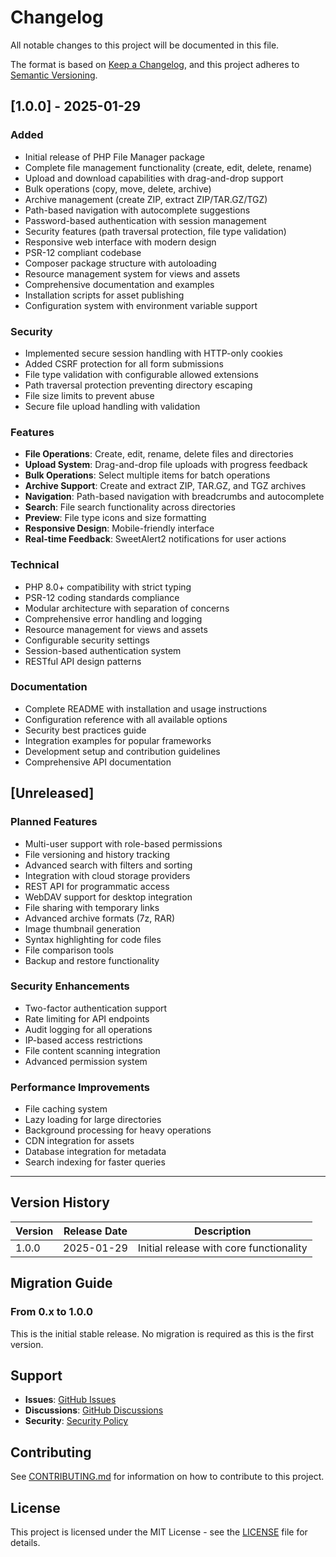 # Changelog

All notable changes to this project will be documented in this file.

The format is based on [Keep a Changelog](https://keepachangelog.com/en/1.0.0/),
and this project adheres to [Semantic Versioning](https://semver.org/spec/v2.0.0.html).

## [1.0.0] - 2025-01-29

### Added
- Initial release of PHP File Manager package
- Complete file management functionality (create, edit, delete, rename)
- Upload and download capabilities with drag-and-drop support
- Bulk operations (copy, move, delete, archive)
- Archive management (create ZIP, extract ZIP/TAR.GZ/TGZ)
- Path-based navigation with autocomplete suggestions
- Password-based authentication with session management
- Security features (path traversal protection, file type validation)
- Responsive web interface with modern design
- PSR-12 compliant codebase
- Composer package structure with autoloading
- Resource management system for views and assets
- Comprehensive documentation and examples
- Installation scripts for asset publishing
- Configuration system with environment variable support

### Security
- Implemented secure session handling with HTTP-only cookies
- Added CSRF protection for all form submissions
- File type validation with configurable allowed extensions
- Path traversal protection preventing directory escaping
- File size limits to prevent abuse
- Secure file upload handling with validation

### Features
- **File Operations**: Create, edit, rename, delete files and directories
- **Upload System**: Drag-and-drop file uploads with progress feedback
- **Bulk Operations**: Select multiple items for batch operations
- **Archive Support**: Create and extract ZIP, TAR.GZ, and TGZ archives
- **Navigation**: Path-based navigation with breadcrumbs and autocomplete
- **Search**: File search functionality across directories
- **Preview**: File type icons and size formatting
- **Responsive Design**: Mobile-friendly interface
- **Real-time Feedback**: SweetAlert2 notifications for user actions

### Technical
- PHP 8.0+ compatibility with strict typing
- PSR-12 coding standards compliance
- Modular architecture with separation of concerns
- Comprehensive error handling and logging
- Resource management for views and assets
- Configurable security settings
- Session-based authentication system
- RESTful API design patterns

### Documentation
- Complete README with installation and usage instructions
- Configuration reference with all available options
- Security best practices guide
- Integration examples for popular frameworks
- Development setup and contribution guidelines
- Comprehensive API documentation

## [Unreleased]

### Planned Features
- Multi-user support with role-based permissions
- File versioning and history tracking
- Advanced search with filters and sorting
- Integration with cloud storage providers
- REST API for programmatic access
- WebDAV support for desktop integration
- File sharing with temporary links
- Advanced archive formats (7z, RAR)
- Image thumbnail generation
- Syntax highlighting for code files
- File comparison tools
- Backup and restore functionality

### Security Enhancements
- Two-factor authentication support
- Rate limiting for API endpoints
- Audit logging for all operations
- IP-based access restrictions
- File content scanning integration
- Advanced permission system

### Performance Improvements
- File caching system
- Lazy loading for large directories
- Background processing for heavy operations
- CDN integration for assets
- Database integration for metadata
- Search indexing for faster queries

---

## Version History

| Version | Release Date | Description |
|---------|--------------|-------------|
| 1.0.0   | 2025-01-29   | Initial release with core functionality |

## Migration Guide

### From 0.x to 1.0.0

This is the initial stable release. No migration is required as this is the first version.

## Support

- **Issues**: [GitHub Issues](https://github.com/dhirajdhiman/php-file-manager/issues)
- **Discussions**: [GitHub Discussions](https://github.com/dhirajdhiman/php-file-manager/discussions)
- **Security**: [Security Policy](https://github.com/dhirajdhiman/php-file-manager/security/policy)

## Contributing

See [CONTRIBUTING.md](CONTRIBUTING.md) for information on how to contribute to this project.

## License

This project is licensed under the MIT License - see the [LICENSE](LICENSE) file for details.
